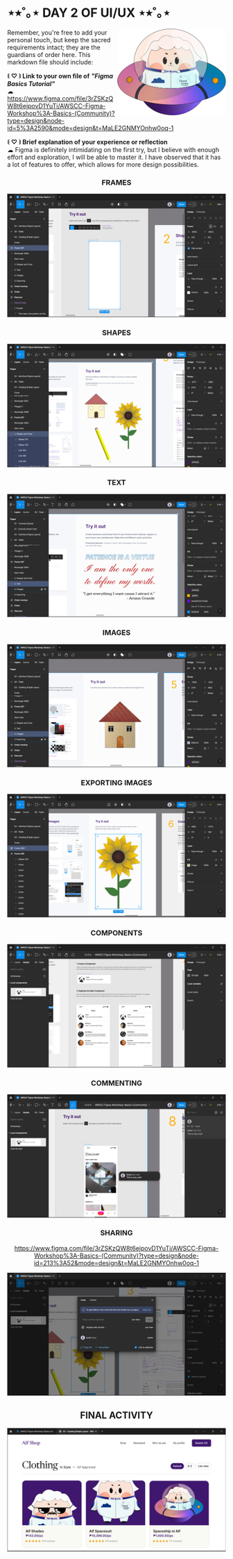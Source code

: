 # ⋆⭒˚｡⋆ DAY 2 OF UI/UX ⋆⭒˚｡⋆

<img align="right" width="250px" src="../../assets/alf/alf-ufo.png">

Remember, you're free to add your personal touch, but keep the sacred requirements intact; they are the guardians of order here. This markdown file should include:

**꒰ ♡ ꒱ Link to your own file of** ***"Figma Basics Tutorial"***
<br/> ☁︎ https://www.figma.com/file/3rZSKzQW8t6ejpovD1YuTi/AWSCC-Figma-Workshop%3A-Basics-(Community)?type=design&node-id=5%3A2590&mode=design&t=MaLE2GNMYOnhw0oq-1

**꒰ ♡ ꒱ Brief explanation of your experience or reflection**
<br/> ☁︎ Figma is definitely intimidating on the first try, but I believe with enough effort and exploration, I will be able to master it. I have observed that it has a lot of features to offer, which allows for more design possibilities.

<div align = "center">

### FRAMES
![Frames](image-2.png)

### SHAPES
![Shapes](image-3.png)

### TEXT
![Text](image-4.png)

### IMAGES
![Images](image-5.png)

### EXPORTING IMAGES
![Exporting Images](image-6.png)

### COMPONENTS
![Components](image-7.png)

### COMMENTING
![Commenting](image-8.png)

### SHARING
https://www.figma.com/file/3rZSKzQW8t6ejpovD1YuTi/AWSCC-Figma-Workshop%3A-Basics-(Community)?type=design&node-id=213%3A52&mode=design&t=MaLE2GNMYOnhw0oq-1

![Sharing](image-9.png)

## FINAL ACTIVITY

![Final Activity](image-10.png)